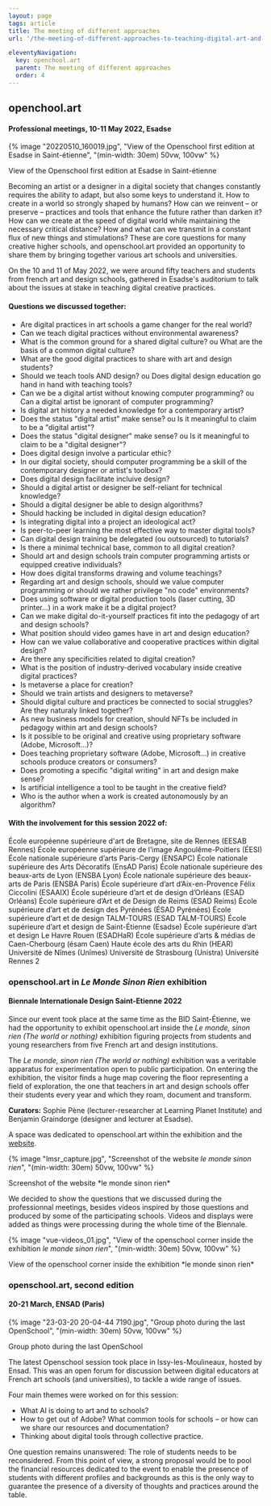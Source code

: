 ```yaml
---
layout: page
tags: article
title: The meeting of different approaches
url: '/the-meeting-of-different-approaches-to-teaching-digital-art-and-design/'

eleventyNavigation:
  key: openchool.art
  parent: The meeting of different approaches
  order: 4
---
```


## openchool.art
#### Professional meetings, 10-11 May 2022, Esadse

{% image "20220510_160019.jpg", "View of the Openschool first edition at Esadse in Saint-étienne", "(min-width: 30em) 50vw, 100vw" %}
<figcaption>View of the Openschool first edition at Esadse in Saint-étienne</figcaption>

Becoming an artist or a designer in a digital society that changes constantly requires the ability to adapt, but also some keys to understand it. How to create in a world so strongly shaped by humans? How can we reinvent – or preserve – practices and tools that enhance the future rather than darken it? How can we create at the speed of digital world while maintaining the necessary critical distance? How and what can we transmit in a constant flux of new things and stimulations? These are core questions for many creative higher schools, and openschool.art provided an opportunity to share them by bringing together various art schools and universities.

On the 10 and 11 of May 2022, we were around fifty teachers and students from french art and design schools, gathered in Esadse's auditorium to talk about the issues at stake in teaching digital creative practices.

#### Questions we discussed together:
- Are digital practices in art schools a game changer for the  real world?
- Can we teach digital practices without environmental awareness?
- What is the common ground for a shared digital culture? ou What are the  basis of a common digital culture?
- What are the good digital practices to share with art and design students?
- Should we teach tools AND design? ou Does digital design education go hand in hand with teaching tools?
- Can we be a digital artist without knowing computer programming? ou Can a digital artist be ignorant of computer programming?
- Is digital art history a needed knowledge for a contemporary artist?
- Does the status "digital artist" make sense? ou Is it meaningful to claim to be a "digital artist"?
- Does the status "digital designer" make sense? ou Is it meaningful to claim to be a "digital designer"?
- Does digital design involve a particular ethic?
- In our digital society, should computer programming be a skill of the contemporary designer or artist's toolbox?
- Does digital design facilitate incluive design?
- Should a digital artist or designer be self-reliant for technical knowledge?
- Should a digital designer be able to design algorithms?
- Should hacking be included in digital design education?
- Is integrating digital into a project an ideological act?
- Is peer-to-peer learning the most effective way to master digital tools?
- Can digital design training be delegated (ou outsourced) to tutorials?
- Is there a minimal technical base, common to all digital creation?
- Should art and design schools train computer programming artists or equipped creative individuals?
- How does digital transforms drawing and volume teachings?
- Regarding art and design schools, should we value computer programming or should we rather privilege "no code" environments?
- Does using software or digital production tools (laser cutting, 3D printer...) in a work make it be a digital project?
- Can we make digital do-it-yourself practices fit into the pedagogy of art and design schools?
- What position should video games have in art and design education?
- How can we value collaborative and cooperative practices within digital design?
- Are there any specificities related to digital creation?
- What is the position of industry-derived vocabulary inside creative digital practices?
- Is metaverse a place for creation?
- Should we train artists and designers to metaverse?
- Should digital culture and practices be connected to social struggles? Are they naturaly linked together?
- As new business models for creation, should NFTs be included in pedagogy within art and design schools?
- Is it possible to be original and creative using proprietary software (Adobe, Microsoft...)?
- Does teaching proprietary software (Adobe, Microsoft...) in creative schools produce creators or consumers?
- Does promoting a specific "digital writing" in art and design make sense?
- Is artificial intelligence a tool to be taught in the creative field?
- Who is the author when a work is created autonomously by an algorithm?

#### With the involvement for this session 2022 of:

École européenne supérieure d'art de Bretagne, site de Rennes (EESAB Rennes)
École européenne supérieure de l’image Angoulême-Poitiers (ÉESI)
École nationale supérieure d’arts Paris-Cergy (ENSAPC)
École nationale supérieure des Arts Décoratifs (EnsAD Paris)
École nationale supérieure des beaux-arts de Lyon (ENSBA Lyon)
École nationale supérieure des beaux-arts de Paris (ENSBA Paris)
École supérieure d’art d’Aix-en-Provence Félix Ciccolini (ESAAIX)
École supérieure d’art et de design d’Orléans (ESAD Orléans)
École supérieure d’Art et de Design de Reims (ESAD Reims)
École supérieure d’art et de design des Pyrénées (ÉSAD Pyrénées)
École supérieure d’art et de design TALM-TOURS (ESAD TALM-TOURS)
École supérieure d’art et design de Saint-Étienne (Esadse)
École supérieure d’art et design Le Havre Rouen (ESADHaR)
École supérieure d’arts & médias de Caen-Cherbourg (ésam Caen)
Haute école des arts du Rhin (HEAR)
Université de Nîmes (Unîmes)
Université de Strasbourg (Unistra)
Université Rennes 2

### openschool.art in *Le Monde Sinon Rien* exhibition
#### Biennale Internationale Design Saint-Etienne 2022
Since our event took place at the same time as the BID Saint-Étienne, we had the opportunity to exhibit openschool.art inside the *Le monde, sinon rien (The world or nothing)* exhibition figuring projects from students and young researchers from five French art and design institutions.

The *Le monde, sinon rien (The world or nothing)* exhibition was a veritable apparatus for experimentation open to public participation. On entering the exhibition, the visitor finds a huge map covering the floor representing a field of exploration, the one that teachers in art and design schools offer their students every year and which they roam, document and transform.

**Curators:** Sophie Pène (lecturer-researcher at Learning Planet Institute) and Benjamin Graindorge (designer and lecturer at Esadse).

A space was dedicated to openschool.art within the exhibition and the [website](https://lemondesinonrien.fr/carte/projet/openschool.art).

{% image "lmsr_capture.jpg", "Screenshot of the website *le monde sinon rien*", "(min-width: 30em) 50vw, 100vw" %}
<figcaption>Screenshot of the website *le monde sinon rien*</figcaption>

We decided to show the questions that we discussed during the professionnal meetings, besides videos inspired by those questions and produced by some of the participating schools. Videos and displays were added as things were processing during the whole time of the Biennale.

{% image "vue-videos_01.jpg", "View of the openschool corner inside the exhibition *le monde sinon rien*", "(min-width: 30em) 50vw, 100vw" %}
<figcaption>View of the openschool corner inside the exhibition *le monde sinon rien*</figcaption>

### openschool.art, second edition
#### 20-21 March, ENSAD (Paris)

{% image "23-03-20 20-04-44 7190.jpg", "Group photo during the last OpenSchool", "(min-width: 30em) 50vw, 100vw" %}
<figcaption>Group photo during the last OpenSchool</figcaption>

The latest Openschool session took place in Issy-les-Moulineaux, hosted by Ensad. This was an open forum for discussion between digital educators at French art schools (and universities), to tackle a wide range of issues. 

Four main themes were worked on for this session:
- What AI is doing to art and to schools? 
- How to get out of Adobe? What common tools for schools – or how can we share our resources and documentation? 
- Thinking about digital tools through collective practice.

One question remains unanswered: The role of students needs to be reconsidered. From this point of view, a strong proposal would be to pool the financial resources dedicated to the event to enable the presence of students with different profiles and backgrounds as this is the only way to guarantee the presence of a diversity of thoughts and practices around the table.




 
